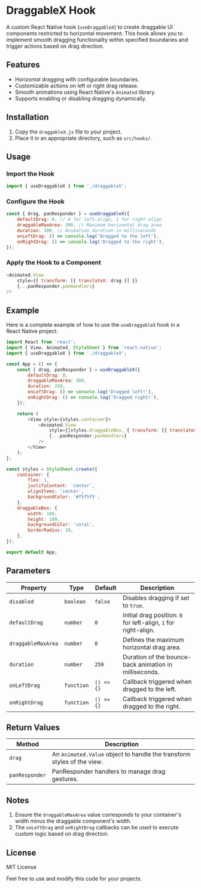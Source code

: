 # DraggableX Hook

A custom React Native hook (`useDraggableX`) to create draggable UI components restricted to horizontal movement. This hook allows you to implement smooth dragging functionality within specified boundaries and trigger actions based on drag direction.

## Features

- Horizontal dragging with configurable boundaries.
- Customizable actions on left or right drag release.
- Smooth animations using React Native's `Animated` library.
- Supports enabling or disabling dragging dynamically.

## Installation

1. Copy the `draggableX.js` file to your project.
2. Place it in an appropriate directory, such as `src/hooks/`.

## Usage

### Import the Hook

```javascript
import { useDraggableX } from './draggableX';
```

### Configure the Hook

```javascript
const { drag, panResponder } = useDraggableX({
    defaultDrag: 0, // 0 for left-align, 1 for right-align
    draggableMaxArea: 300, // Maximum horizontal drag area
    duration: 300, // Animation duration in milliseconds
    onLeftDrag: () => console.log('Dragged to the left'),
    onRightDrag: () => console.log('Dragged to the right'),
});
```

### Apply the Hook to a Component

```javascript
<Animated.View
    style={{ transform: [{ translateX: drag }] }}
    {...panResponder.panHandlers}
/>
```

## Example

Here is a complete example of how to use the `useDraggableX` hook in a React Native project:

```javascript
import React from 'react';
import { View, Animated, StyleSheet } from 'react-native';
import { useDraggableX } from './draggableX';

const App = () => {
    const { drag, panResponder } = useDraggableX({
        defaultDrag: 0,
        draggableMaxArea: 300,
        duration: 250,
        onLeftDrag: () => console.log('Dragged left!'),
        onRightDrag: () => console.log('Dragged right!'),
    });

    return (
        <View style={styles.container}>
            <Animated.View
                style={[styles.draggableBox, { transform: [{ translateX: drag }] }]}
                {...panResponder.panHandlers}
            />
        </View>
    );
};

const styles = StyleSheet.create({
    container: {
        flex: 1,
        justifyContent: 'center',
        alignItems: 'center',
        backgroundColor: '#f5f5f5',
    },
    draggableBox: {
        width: 100,
        height: 100,
        backgroundColor: 'coral',
        borderRadius: 10,
    },
});

export default App;
```

## Parameters

| Property            | Type      | Default | Description                                                                 |
|---------------------|-----------|---------|-----------------------------------------------------------------------------|
| `disabled`          | `boolean` | `false` | Disables dragging if set to `true`.                                        |
| `defaultDrag`       | `number`  | `0`     | Initial drag position: `0` for left-align, `1` for right-align.            |
| `draggableMaxArea`  | `number`  | `0`     | Defines the maximum horizontal drag area.                                  |
| `duration`          | `number`  | `250`   | Duration of the bounce-back animation in milliseconds.                     |
| `onLeftDrag`        | `function`| `() => {}` | Callback triggered when dragged to the left.                               |
| `onRightDrag`       | `function`| `() => {}` | Callback triggered when dragged to the right.                              |

## Return Values

| Method        | Description                                                                 |
|---------------|-----------------------------------------------------------------------------|
| `drag`        | An `Animated.Value` object to handle the transform styles of the view.     |
| `panResponder`| PanResponder handlers to manage drag gestures.                             |

## Notes

1. Ensure the `draggableMaxArea` value corresponds to your container's width minus the draggable component's width.
2. The `onLeftDrag` and `onRightDrag` callbacks can be used to execute custom logic based on drag direction.

## License

MIT License

Feel free to use and modify this code for your projects.